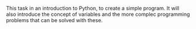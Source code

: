 This task in an introduction to Python, to create a simple program. It will also introduce the concept of variables and the more complec programming problems that can be solved with these.
